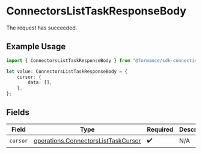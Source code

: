 # ConnectorsListTaskResponseBody

The request has succeeded.

## Example Usage

```typescript
import { ConnectorsListTaskResponseBody } from "@formance/sdk-connectivity/models/operations";

let value: ConnectorsListTaskResponseBody = {
    cursor: {
        data: [],
    },
};
```

## Fields

| Field                                                                                      | Type                                                                                       | Required                                                                                   | Description                                                                                |
| ------------------------------------------------------------------------------------------ | ------------------------------------------------------------------------------------------ | ------------------------------------------------------------------------------------------ | ------------------------------------------------------------------------------------------ |
| `cursor`                                                                                   | [operations.ConnectorsListTaskCursor](../../models/operations/connectorslisttaskcursor.md) | :heavy_check_mark:                                                                         | N/A                                                                                        |